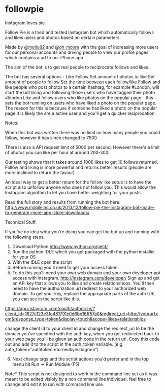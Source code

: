 followpie
=========

Instagram loves pie


Follow Pie is a tried and tested Instagram bot which automatically follows and likes users and photos based on certain parameters.

Made by [@mutlu82](https://www.twitter.com/mutlu82 "@mutlu82") and [@oh_moore](https://www.twitter.com/oh_moore "@oh_moore") with the goal of increasing more users for our personal accounts and driving people to view our profile pages which contains a url to our iPhone app

The aim of the bot is to get real people to reciprocate follows and likes.

The bot has several options -
Like
Follow
Set amount of photos to like
Set amount of people to follow
Set the time between each follow/like
Follow and like people who post photos to a certain hashtag, for example #London, will start the bot liking and following those users who have tagged their photo #london
Like and follow users who like photos on the popular page - this sets the bot running on users who have liked a photo on the popular page. The reason for this is because if someone has liked a photo on the popular page it is likely the are a active user and you'll get a quicker reciprocation.

Notes:

When this bot was written there was no limit on how many people you could follow, however it has since changed to 7500

There is also a API request limit of 5000 per second. However there's a limit of photos you can like per hour at around 200-300.

Our testing shows that it takes around 1000 likes to get 10 follows returned. Follow and liking is more powerful and returns better results (people are more inclined to return the favour)

An ideal way to get a better return for the follow like setup is to have the script also unfollow anyone who does not follow you. This would allow the Instagram algorithm to let you have better weighting for your posts.


Read the full story and results from running the bot here: http://www.mobileinc.co.uk/2013/12/follow-pie-the-instagram-bot-made-to-generate-more-app-store-downloads/


Technical Stuff.

If you've no idea whta you're doing you can get the bot up and running with the following steps.

1. Download Python http://www.python.org/getit/
2. Run the python IDLE which you get packaged with the python installer for your OS
3. With the IDLE open the script
4. Before running you'll need to get your access token. 
5. To do this you'll need your own web domain and your own developer api access with instagram. http://instagram.com/developer/ Sign up and get an API key that allows you to like and create relationshops. You'll then need to have the authorization url redirect to your authorized web domain. To get your key, replace the appropriate parts of the auth URL you can see in the script like this.

https://api.instagram.com/oauth/authorize/?client_id=1627c123e3fc481791e0d6be16ff57a0&redirect_uri=http://yoururl.com&response_type=token&display=touch&scope=likes+relationships

change the client id to your client id and change the redirect_uri to be the domain you've specified with the auth key, when you get redirected back to your web page you'll be given an auth code in the return url. Copy this code out and add it to the script in the auth_token variable. (e.g. auth_token="authtokenreturnedbyinstagram")

6. Next change tags and the script actions you'd prefer and in the top menu hit Run -> Run Module (F5)



Note* This script is not designed to work in the command line yet as it was meant to be edited visibly by a non command line individual, feel free to change and edit it to run with command line use.

